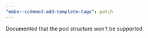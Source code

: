 ```yaml
---
"ember-codemod-add-template-tags": patch
---
```


Documented that the pod structure won't be supported

